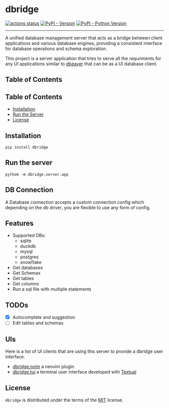 # dbridge

[![actions status](https://img.shields.io/github/actions/workflow/status/e3oroush/dbridge/publish-pypi.yml?branch=main&logo=github&style=)](https://github.com/e3oroush/dbridge/actions)
[![PyPI - Version](https://img.shields.io/pypi/v/dbridge.svg)](https://pypi.org/project/dbridge)
[![PyPI - Python Version](https://img.shields.io/pypi/pyversions/dbridge.svg)](https://pypi.org/project/dbridge)

---

A unified database management server that acts as a bridge between client applications and various database engines, providing a consistent interface for database operations and schema exploration.

This project is a server application that tries to serve all the requriments for any UI applications similar to [dbeaver](https://dbeaver.io/) that can be as a UI database client.

## Table of Contents

## Table of Contents

- [Installation](#installation)
- [Run the Server](#run-the-server)
- [License](#license)

## Installation

```console
pip install dbridge
```

## Run the server

```console
pythom -m dbridge.server.app
```

## DB Connection

A Database connection accepts a custom connection config which depending on the db driver, you are flexible to use any form of config.

## Features

- Supported DBs:
  - sqlite
  - duckdb
  - mysql
  - postgres
  - snowflake
- Get databases
- Get Schemas
- Get tables
- Get columns
- Run a sql file with multiple statements

## TODOs

- [x] Autocomplete and suggestion
- [ ] Edit tables and schemas

## UIs

Here is a list of UI clients that are using this server to provide a dbridge user interface.

- [dbridge.nvim](https://github.com/e3oroush/dbridge.nvim) a neovim plugin
- [dbridge.tui](https://github.com/e3oroush/dbridge.nvim) a terminal user interface developed with [Textual](https://textual.textualize.io/)

## License

`dbridge` is distributed under the terms of the [MIT](https://spdx.org/licenses/MIT.html) license.
